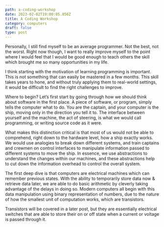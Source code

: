```yaml
---
path: a-coding-workshop
date: 2023-02-02T19:00:05.856Z
title: A Coding Workshop
category: computers
draft: false
type: post
---
```


Personally, I still find myself to be an average programmer. Not the best, not the worst. Right now though, I want to really improve myself to the point where I would feel that I would be good enough to teach others the skill which brought me so many opportunities in my life.

I think starting with the motivation of learning programming is important. This is not something that can easily be mastered in a few months. This skill takes years to hone, and without truly applying them to real-world settings, it would be difficult to find the right challenges to improve.

Where to begin? Let’s first start by going through how we should think about software in the first place. A piece of software, or program, simply tells the computer what to do. You are the captain, and your computer is the ship, moving only in the direction you tell it to. The interface between yourself and the machine, the act of steering, is what we would call programming, or writing source code as it were.

What makes this distinction critical is that most of us would not be able to comprehend, right down to the hardware level, how a ship exactly works. We would use analogies to break down different systems, and train captains and crewmen on control interfaces to manipulate information passed to different systems to move the ship. In essence, we use abstractions to understand the changes within our machines, and these abstractions help to cut down the information overhead to control the overall system.

The first deep dive is that computers are electrical machines which can remember previous states. With the ability to temporarily store data now & retrieve data later, we are able to do basic arithmetic by cleverly taking advantage of the delays in doing so. Modern computers all begin with this data manipulation using binary representation of numbers, due to the nature of how the smallest unit of computation works, which are transistors.

Transistors will be covered in a later post, but they are essentially electrical switches that are able to store their on or off state when a current or voltage is passed through it.

